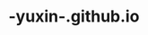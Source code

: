 # -yuxin-.github.io
<!DOCTYPE html>
<html lang="zh-CN">
<head>
    <meta charset="UTF-8">
    <meta name="viewport" content="width=device-width, initial-scale=1.0">
    <title>布行财务管理系统 | 高端面料财务解决方案</title>
    <link href="https://cdn.jsdelivr.net/npm/tailwindcss@2.2.19/dist/tailwind.min.css"  rel="stylesheet">
    <link rel="stylesheet" href="https://cdnjs.cloudflare.com/ajax/libs/font-awesome/6.0.0/css/all.min.css"> 
    <style>
        :root {
            --primary: #5c6bc0;
            --secondary: #7e57c2;
            --accent: #26a69a;
            --dark: #263238;
            --light: #f5f5f5;
        }
        
        body {
            font-family: 'Helvetica Neue', Arial, sans-serif;
            background-color: #f8fafc;
        }
        
        .table-container {
            box-shadow: 0 10px 30px -15px rgba(0, 0, 0, 0.1);
            border-radius: 12px;
            overflow: hidden;
        }
        
        .table-header {
            background: linear-gradient(135deg, var(--primary), var(--secondary));
            color: white;
        }
        
        .input-field {
            transition: all 0.3s ease;
            border-radius: 6px;
        }
        
        .input-field:focus {
            box-shadow: 0 0 0 3px rgba(92, 107, 192, 0.3);
        }
        
        .btn-primary {
            background: linear-gradient(135deg, var(--primary), var(--secondary));
            transition: all 0.3s ease;
        }
        
        .btn-primary:hover {
            transform: translateY(-2px);
            box-shadow: 0 5px 15px rgba(92, 107, 192, 0.4);
        }
        
        .btn-secondary {
            background: var(--accent);
            transition: all 0.3s ease;
        }
        
        .btn-secondary:hover {
            transform: translateY(-2px);
            box-shadow: 0 5px 15px rgba(38, 166, 154, 0.4);
        }
        
        .highlight-row {
            transition: all 0.3s ease;
        }
        
        .highlight-row:hover {
            background-color: rgba(92, 107, 192, 0.05);
        }
        
        .tab-active {
            border-bottom: 3px solid var(--primary);
            font-weight: 600;
            color: var(--primary);
        }
        
        .fade-in {
            animation: fadeIn 0.5s ease-in;
        }
        
        @keyframes fadeIn {
            from { opacity: 0; transform: translateY(10px); }
            to { opacity: 1; transform: translateY(0); }
        }
        
        .tooltip {
            position: relative;
        }
        
        .tooltip:hover .tooltip-text {
            visibility: visible;
            opacity: 1;
        }
        
        .tooltip-text {
            visibility: hidden;
            width: 120px;
            background-color: var(--dark);
            color: #fff;
            text-align: center;
            border-radius: 6px;
            padding: 5px;
            position: absolute;
            z-index: 1;
            bottom: 125%;
            left: 50%;
            margin-left: -60px;
            opacity: 0;
            transition: opacity 0.3s;
        }
    </style>
</head>
<body class="bg-gray-50">
    <div class="container mx-auto px-4 py-8 max-w-7xl fade-in">
        <div class="flex justify-between items-center mb-8">
            <div>
                <h1 class="text-3xl font-bold text-gray-800">布行财务管理系统</h1>
                <p class="text-gray-600">高端面料行业专业财务解决方案</p>
            </div>
            <div class="flex items-center">
                <div class="mr-4">
                    <span class="text-sm text-gray-500">当前月份:</span>
                    <span class="font-medium">2025年5月</span>
                </div>
                <button class="btn-primary text-white px-4 py-2 rounded-lg flex items-center">
                    <i class="fas fa-download mr-2"></i> 导出报表 
                </button>
            </div>
        </div>
 
        <div class="bg-white rounded-xl shadow-sm p-6 mb-8">
            <div class="flex justify-between items-center mb-6">
                <h2 class="text-xl font-semibold text-gray-800">月度财务概览</h2>
                <div class="flex space-x-2">
                    <div class="bg-blue-50 text-blue-800 px-3 py-1 rounded-full text-sm">
                        <i class="fas fa-sync-alt mr-1"></i> 实时更新 
                    </div>
                    <div class="bg-green-50 text-green-800 px-3 py-1 rounded-full text-sm">
                        <i class="fas fa-check-circle mr-1"></i> 已验证 
                    </div>
                </div>
            </div>
            
            <div class="grid grid-cols-1 md:grid-cols-4 gap-4">
                <div class="bg-gradient-to-r from-blue-50 to-indigo-50 p-4 rounded-lg border border-blue-100">
                    <div class="flex justify-between items-start">
                        <div>
                            <p class="text-sm text-blue-600">总收入</p>
                            <h3 class="text-2xl font-bold text-blue-800 mt-1">¥85,420</h3>
                        </div>
                        <div class="bg-blue-100 text-blue-600 p-2 rounded-full">
                            <i class="fas fa-wallet"></i>
                        </div>
                    </div>
                    <p class="text-xs text-blue-500 mt-2"><i class="fas fa-arrow-up mr-1"></i> 12.5% 较上月</p>
                </div>
                
                <div class="bg-gradient-to-r from-red-50 to-pink-50 p-4 rounded-lg border border-red-100">
                    <div class="flex justify-between items-start">
                        <div>
                            <p class="text-sm text-red-600">总支出</p>
                            <h3 class="text-2xl font-bold text-red-800 mt-1">¥42,150</h3>
                        </div>
                        <div class="bg-red-100 text-red-600 p-2 rounded-full">
                            <i class="fas fa-receipt"></i>
                        </div>
                    </div>
                    <p class="text-xs text-red-500 mt-2"><i class="fas fa-arrow-down mr-1"></i> 5.3% 较上月</p>
                </div>
                
                <div class="bg-gradient-to-r from-purple-50 to-indigo-50 p-4 rounded-lg border border-purple-100">
                    <div class="flex justify-between items-start">
                        <div>
                            <p class="text-sm text-purple-600">客户欠款</p>
                            <h3 class="text-2xl font-bold text-purple-800 mt-1">¥23,750</h3>
                        </div>
                        <div class="bg-purple-100 text-purple-600 p-2 rounded-full">
                            <i class="fas fa-hand-holding-usd"></i>
                        </div>
                    </div>
                    <p class="text-xs text-purple-500 mt-2"><i class="fas fa-info-circle mr-1"></i> 5位客户未结清</p>
                </div>
                
                <div class="bg-gradient-to-r from-teal-50 to-emerald-50 p-4 rounded-lg border border-teal-100">
                    <div class="flex justify-between items-start">
                        <div>
                            <p class="text-sm text-teal-600">净利润</p>
                            <h3 class="text-2xl font-bold text-teal-800 mt-1">¥43,270</h3>
                        </div>
                        <div class="bg-teal-100 text-teal-600 p-2 rounded-full">
                            <i class="fas fa-chart-line"></i>
                        </div>
                    </div>
                    <p class="text-xs text-teal-500 mt-2"><i class="fas fa-arrow-up mr-1"></i> 18.2% 较上月</p>
                </div>
            </div>
        </div>
 
        <div class="mb-6">
            <div class="flex border-b border-gray-200">
                <button class="tab-active px-4 py-2 text-sm font-medium">财务总览</button>
                <button class="px-4 py-2 text-sm font-medium text-gray-500 hover:text-gray-700">图表分析</button>
                <button class="px-4 py-2 text-sm font-medium text-gray-500 hover:text-gray-700">年度报表</button>
            </div>
        </div>
 
        <div class="grid grid-cols-1 lg:grid-cols-3 gap-6 mb-8">
            <div class="lg:col-span-2">
                <div class="bg-white rounded-xl shadow-sm overflow-hidden">
                    <div class="table-header px-6 py-4 flex justify-between items-center">
                        <h3 class="text-lg font-semibold text-white">每日收支记录</h3>
                        <button class="btn-secondary text-white px-3 py-1 rounded-lg text-sm flex items-center">
                            <i class="fas fa-plus mr-1"></i> 新增记录 
                        </button>
                    </div>
                    <div class="overflow-x-auto">
                        <table class="min-w-full divide-y divide-gray-200">
                            <thead class="bg-gray-50">
                                <tr>
                                    <th scope="col" class="px-6 py-3 text-left text-xs font-medium text-gray-500 uppercase tracking-wider">日期</th>
                                    <th scope="col" class="px-6 py-3 text-left text-xs font-medium text-gray-500 uppercase tracking-wider">收入</th>
                                    <th scope="col" class="px-6 py-3 text-left text-xs font-medium text-gray-500 uppercase tracking-wider">支出</th>
                                    <th scope="col" class="px-6 py-3 text-left text-xs font-medium text-gray-500 uppercase tracking-wider">备注</th>
                                    <th scope="col" class="px-6 py-3 text-right text-xs font-medium text-gray-500 uppercase tracking-wider">操作</th>
                                </tr>
                            </thead>
                            <tbody class="bg-white divide-y divide-gray-200">
                                <tr class="highlight-row">
                                    <td class="px-6 py-4 whitespace-nowrap">
                                        <input type="date" class="input-field border border-gray-200 px-2 py-1 w-32" value="2025-05-01">
                                    </td>
                                    <td class="px-6 py-4 whitespace-nowrap">
                                        <input type="number" class="input-field border border-gray-200 px-2 py-1 w-24" value="12500">
                                    </td>
                                    <td class="px-6 py-4 whitespace-nowrap">
                                        <input type="number" class="input-field border border-gray-200 px-2 py-1 w-24" value="3200">
                                    </td>
                                    <td class="px-6 py-4">
                                        <input type="text" class="input-field border border-gray-200 px-2 py-1 w-full" placeholder="备注信息" value="丝绸面料销售">
                                    </td>
                                    <td class="px-6 py-4 whitespace-nowrap text-right">
                                        <button class="text-blue-600 hover:text-blue-800 mr-2 tooltip">
                                            <i class="fas fa-save"></i>
                                            <span class="tooltip-text">保存修改</span>
                                        </button>
                                        <button class="text-red-600 hover:text-red-800 tooltip">
                                            <i class="fas fa-trash"></i>
                                            <span class="tooltip-text">删除记录</span>
                                        </button>
                                    </td>
                                </tr>
                                <tr class="highlight-row">
                                    <td class="px-6 py-4 whitespace-nowrap">
                                        <input type="date" class="input-field border border-gray-200 px-2 py-1 w-32" value="2025-05-03">
                                    </td>
                                    <td class="px-6 py-4 whitespace-nowrap">
                                        <input type="number" class="input-field border border-gray-200 px-2 py-1 w-24" value="8500">
                                    </td>
                                    <td class="px-6 py-4 whitespace-nowrap">
                                        <input type="number" class="input-field border border-gray-200 px-2 py-1 w-24" value="5800">
                                    </td>
                                    <td class="px-6 py-4">
                                        <input type="text" class="input-field border border-gray-200 px-2 py-1 w-full" placeholder="备注信息" value="亚麻面料采购">
                                    </td>
                                    <td class="px-6 py-4 whitespace-nowrap text-right">
                                        <button class="text-blue-600 hover:text-blue-800 mr-2">
                                            <i class="fas fa-save"></i>
                                        </button>
                                        <button class="text-red-600 hover:text-red-800">
                                            <i class="fas fa-trash"></i>
                                        </button>
                                    </td>
                                </tr>
                                <tr class="highlight-row">
                                    <td class="px-6 py-4 whitespace-nowrap">
                                        <input type="date" class="input-field border border-gray-200 px-2 py-1 w-32" value="2025-05-05">
                                    </td>
                                    <td class="px-6 py-4 whitespace-nowrap">
                                        <input type="number" class="input-field border border-gray-200 px-2 py-1 w-24" value="0">
                                    </td>
                                    <td class="px-6 py-4 whitespace-nowrap">
                                        <input type="number" class="input-field border border-gray-200 px-2 py-1 w-24" value="4200">
                                    </td>
                                    <td class="px-6 py-4">
                                        <input type="text" class="input-field border border-gray-200 px-2 py-1 w-full" placeholder="备注信息" value="店铺租金">
                                    </td>
                                    <td class="px-6 py-4 whitespace-nowrap text-right">
                                        <button class="text-blue-600 hover:text-blue-800 mr-2">
                                            <i class="fas fa-save"></i>
                                        </button>
                                        <button class="text-red-600 hover:text-red-800">
                                            <i class="fas fa-trash"></i>
                                        </button>
                                    </td>
                                </tr>
                                <tr class="highlight-row">
                                    <td class="px-6 py-4 whitespace-nowrap">
                                        <input type="date" class="input-field border border-gray-200 px-2 py-1 w-32" value="2025-05-08">
                                    </td>
                                    <td class="px-6 py-4 whitespace-nowrap">
                                        <input type="number" class="input-field border border-gray-200 px-2 py-1 w-24" value="18700">
                                    </td>
                                    <td class="px-6 py-4 whitespace-nowrap">
                                        <input type="number" class="input-field border border-gray-200 px-2 py-1 w-24" value="0">
                                    </td>
                                    <td class="px-6 py-4">
                                        <input type="text" class="input-field border border-gray-200 px-2 py-1 w-full" placeholder="备注信息" value="高端定制订单">
                                    </td>
                                    <td class="px-6 py-4 whitespace-nowrap text-right">
                                        <button class="text-blue-600 hover:text-blue-800 mr-2">
                                            <i class="fas fa-save"></i>
                                        </button>
                                        <button class="text-red-600 hover:text-red-800">
                                            <i class="fas fa-trash"></i>
                                        </button>
                                    </td>
                                </tr>
                                <tr class="highlight-row">
                                    <td class="px-6 py-4 whitespace-nowrap">
                                        <input type="date" class="input-field border border-gray-200 px-2 py-1 w-32" value="">
                                    </td>
                                    <td class="px-6 py-4 whitespace-nowrap">
                                        <input type="number" class="input-field border border-gray-200 px-2 py-1 w-24" placeholder="0">
                                    </td>
                                    <td class="px-6 py-4 whitespace-nowrap">
                                        <input type="number" class="input-field border border-gray-200 px-2 py-1 w-24" placeholder="0">
                                    </td>
                                    <td class="px-6 py-4">
                                        <input type="text" class="input-field border border-gray-200 px-2 py-1 w-full" placeholder="新增记录">
                                    </td>
                                    <td class="px-6 py-4 whitespace-nowrap text-right">
                                        <button class="text-green-600 hover:text-green-800">
                                            <i class="fas fa-plus-circle"></i> 添加 
                                        </button>
                                    </td>
                                </tr>
                            </tbody>
                        </table>
                    </div>
                </div>
            </div>
 
            <div>
                <div class="bg-white rounded-xl shadow-sm overflow-hidden mb-6">
                    <div class="table-header px-6 py-4">
                        <h3 class="text-lg font-semibold text-white">客户欠款管理</h3>
                    </div>
                    <div class="overflow-x-auto">
                        <table class="min-w-full divide-y divide-gray-200">
                            <thead class="bg-gray-50">
                                <tr>
                                    <th scope="col" class="px-6 py-3 text-left text-xs font-medium text-gray-500 uppercase tracking-wider">客户名称</th>
                                    <th scope="col" class="px-6 py-3 text-left text-xs font-medium text-gray-500 uppercase tracking-wider">欠款金额</th>
                                    <th scope="col" class="px-6 py-3 text-left text-xs font-medium text-gray-500 uppercase tracking-wider">操作</th>
                                </tr>
                            </thead>
                            <tbody class="bg-white divide-y divide-gray-200">
                                <tr class="highlight-row">
                                    <td class="px-6 py-4 whitespace-nowrap">
                                        <input type="text" class="input-field border border-gray-200 px-2 py-1 w-full" value="杭州时尚服饰">
                                    </td>
                                    <td class="px-6 py-4 whitespace-nowrap">
                                        <input type="number" class="input-field border border-gray-200 px-2 py-1 w-24" value="8500">
                                    </td>
                                    <td class="px-6 py-4 whitespace-nowrap">
                                        <button class="text-purple-600 hover:text-purple-800 text-sm">
                                            <i class="fas fa-hand-holding-usd mr-1"></i> 还款 
                                        </button>
                                    </td>
                                </tr>
                                <tr class="highlight-row">
                                    <td class="px-6 py-4 whitespace-nowrap">
                                        <input type="text" class="input-field border border-gray-200 px-2 py-1 w-full" value="上海丝绸设计">
                                    </td>
                                    <td class="px-6 py-4 whitespace-nowrap">
                                        <input type="number" class="input-field border border-gray-200 px-2 py-1 w-24" value="12500">
                                    </td>
                                    <td class="px-6 py-4 whitespace-nowrap">
                                        <button class="text-purple-600 hover:text-purple-800 text-sm">
                                            <i class="fas fa-hand-holding-usd mr-1"></i> 还款 
                                        </button>
                                    </td>
                                </tr>
                                <tr class="highlight-row">
                                    <td class="px-6 py-4 whitespace-nowrap">
                                        <input type="text" class="input-field border border-gray-200 px-2 py-1 w-full" value="南京纺织厂">
                                    </td>
                                    <td class="px-6 py-4 whitespace-nowrap">
                                        <input type="number" class="input-field border border-gray-200 px-2 py-1 w-24" value="2750">
                                    </td>
                                    <td class="px-6 py-4 whitespace-nowrap">
                                        <button class="text-purple-600 hover:text-purple-800 text-sm">
                                            <i class="fas fa-hand-holding-usd mr-1"></i> 还款 
                                        </button>
                                    </td>
                                </tr>
                                <tr class="highlight-row">
                                    <td class="px-6 py-4 whitespace-nowrap">
                                        <input type="text" class="input-field border border-gray-200 px-2 py-1 w-full" placeholder="新增客户">
                                    </td>
                                    <td class="px-6 py-4 whitespace-nowrap">
                                        <input type="number" class="input-field border border-gray-200 px-2 py-1 w-24" placeholder="0">
                                    </td>
                                    <td class="px-6 py-4 whitespace-nowrap">
                                        <button class="text-green-600 hover:text-green-800 text-sm">
                                            <i class="fas fa-plus-circle mr-1"></i> 添加 
                                        </button>
                                    </td>
                                </tr>
                            </tbody>
                        </table>
                    </div>
                </div>
 
                <div class="bg-white rounded-xl shadow-sm overflow-hidden">
                    <div class="table-header px-6 py-4">
                        <h3 class="text-lg font-semibold text-white">客户还款记录</h3>
                    </div>
                    <div class="overflow-x-auto">
                        <table class="min-w-full divide-y divide-gray-200">
                            <thead class="bg-gray-50">
                                <tr>
                                    <th scope="col" class="px-6 py-3 text-left text-xs font-medium text-gray-500 uppercase tracking-wider">日期</th>
                                    <th scope="col" class="px-6 py-3 text-left text-xs font-medium text-gray-500 uppercase tracking-wider">客户</th>
                                    <th scope="col" class="px-6 py-3 text-left text-xs font-medium text-gray-500 uppercase tracking-wider">还款金额</th>
                                </tr>
                            </thead>
                            <tbody class="bg-white divide-y divide-gray-200">
                                <tr class="highlight-row">
                                    <td class="px-6 py-4 whitespace-nowrap">2025-05-02</td>
                                    <td class="px-6 py-4">杭州时尚服饰</td>
                                    <td class="px-6 py-4 text-green-600 font-medium">¥3,200</td>
                                </tr>
                                <tr class="highlight-row">
                                    <td class="px-6 py-4 whitespace-nowrap">2025-05-04</td>
                                    <td class="px-6 py-4">上海丝绸设计</td>
                                    <td class="px-6 py-4 text-green-600 font-medium">¥5,000</td>
                                </tr>
                                <tr class="highlight-row">
                                    <td class="px-6 py-4 whitespace-nowrap">2025-05-07</td>
                                    <td class="px-6 py-4">南京纺织厂</td>
                                    <td class="px-6 py-4 text-green-600 font-medium">¥2,750</td>
                                </tr>
                                <tr class="highlight-row">
                                    <td class="px-6 py-4 whitespace-nowrap">
                                        <input type="date" class="input-field border border-gray-200 px-2 py-1 w-32" placeholder="选择日期">
                                    </td>
                                    <td class="px-6 py-4">
                                        <select class="input-field border border-gray-200 px-2 py-1 w-full">
                                            <option>选择客户</option>
                                            <option>杭州时尚服饰</option>
                                            <option>上海丝绸设计</option>
                                            <option>南京纺织厂</option>
                                        </select>
                                    </td>
                                    <td class="px-6 py-4">
                                        <input type="number" class="input-field border border-gray-200 px-2 py-1 w-24" placeholder="金额">
                                        <button class="ml-2 text-green-600 hover:text-green-800">
                                            <i class="fas fa-check"></i>
                                        </button>
                                    </td>
                                </tr>
                            </tbody>
                        </table>
                    </div>
                </div>
            </div>
        </div>
 
        <div class="bg-white rounded-xl shadow-sm overflow-hidden">
            <div class="table-header px-6 py-4 flex justify-between items-center">
                <h3 class="text-lg font-semibold text-white">月度利润计算表</h3>
                <div class="flex items-center">
                    <span class="text-white text-sm mr-3">利润率: 50.6%</span>
                    <span class="bg-white bg-opacity-20 px-2 py-1 rounded text-xs">优秀</span>
                </div>
            </div>
            <div class="overflow-x-auto">
                <table class="min-w-full divide-y divide-gray-200">
                    <thead class="bg-gray-50">
                        <tr>
                            <th scope="col" class="px-6 py-3 text-left text-xs font-medium text-gray-500 uppercase tracking-wider">项目</th>
                            <th scope="col" class="px-6 py-3 text-left text-xs font-medium text-gray-500 uppercase tracking-wider">金额</th>
                            <th scope="col" class="px-6 py-3 text-left text-xs font-medium text-gray-500 uppercase tracking-wider">占比</th>
                            <th scope="col" class="px-6 py-3 text-left text-xs font-medium text-gray-500 uppercase tracking-wider">趋势</th>
                        </tr>
                    </thead>
                    <tbody class="bg-white divide-y divide-gray-200">
                        <tr class="highlight-row">
                            <td class="px-6 py-4 whitespace-nowrap font-medium">总收入</td>
                            <td class="px-6 py-4 whitespace-nowrap">¥85,420</td>
                            <td class="px-6 py-4 whitespace-nowrap">100%</td>
                            <td class="px-6 py-4 whitespace-nowrap">
                                <span class="text-green-500"><i class="fas fa-arrow-up mr-1"></i>12.5%</span>
                            </td>
                        </tr>
                        <tr class="highlight-row">
                            <td class="px-6 py-4 whitespace-nowrap font-medium">总支出</td>
                            <td class="px-6 py-4 whitespace-nowrap">¥42,150</td>
                            <td class="px-6 py-4 whitespace-nowrap">49.4%</td>
                            <td class="px-6 py-4 whitespace-nowrap">
                                <span class="text-red-500"><i class="fas fa-arrow-down mr-1"></i>5.3%</span>
                            </td>
                        </tr>
                        <tr class="highlight-row bg-gray-50">
                            <td class="px-6 py-4 whitespace-nowrap font-bold">净利润</td>
                            <td class="px-6 py-4 whitespace-nowrap font-bold text-blue-600">¥43,270</td>
                            <td class="px-6 py-4 whitespace-nowrap font-bold">50.6%</td>
                            <td class="px-6 py-4 whitespace-nowrap">
                                <span class="text-green-500 font-bold"><i class="fas fa-arrow-up mr-1"></i>18.2%</span>
                            </td>
                        </tr>
                    </tbody>
                </table>
            </div>
        </div>
 
        <div class="mt-8 text-center text-sm text-gray-500">
            <p>© 2025 布行财务管理系统 | 高端面料行业专业解决方案</p>
            <p class="mt-1">数据最后更新时间: 2025-05-09 15:30:45</p>
        </div>
    </div>
 
    <script>
        // 这里可以添加交互逻辑 
        document.addEventListener('DOMContentLoaded',  function() {
            // 简单的交互效果 
            const rows = document.querySelectorAll('.highlight-row'); 
            rows.forEach(row  => {
                row.addEventListener('mouseenter',  function() {
                    this.style.transform  = 'translateX(2px)';
                });
                row.addEventListener('mouseleave',  function() {
                    this.style.transform  = 'translateX(0)';
                });
            });
            
            // 标签切换效果 
            const tabs = document.querySelectorAll('.flex.border-b  button');
            tabs.forEach(tab  => {
                tab.addEventListener('click',  function() {
                    tabs.forEach(t  => t.classList.remove('tab-active')); 
                    this.classList.add('tab-active'); 
                });
            });
        });
    </script>
</body>
</html>
